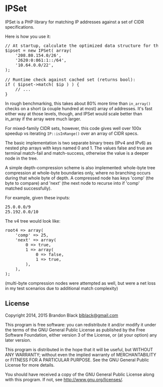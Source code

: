 IPSet
=====

IPSet is a PHP library for matching IP addresses against a set of CIDR
specifications.

Here is how you use it:

<pre lang="php">
// At startup, calculate the optimized data structure for the set:
$ipset = new IPSet( array(
    '208.80.154.0/26',
    '2620:0:861:1::/64',
    '10.64.0.0/22',
);

// Runtime check against cached set (returns bool):
if ( $ipset->match( $ip ) ) {
    // ...
}
</pre>

In rough benchmarking, this takes about 80% more time than `in_array()` checks
on a short (a couple hundred at most) array of addresses.  It's fast either way
at those levels, though, and IPSet would scale better than in_array if the
array were much larger.

For mixed-family CIDR sets, however, this code gives well over 100x speedup vs
iterating `IP::isInRange()` over an array of CIDR specs.

The basic implementation is two separate binary trees (IPv4 and IPv6) as nested
php arrays with keys named 0 and 1.  The values false and true are terminal
match-fail and match-success, otherwise the value is a deeper node in the tree.

A simple depth-compression scheme is also implemented: whole-byte tree
compression at whole-byte boundaries only, where no branching occurs during
that whole byte of depth.  A compressed node has keys 'comp' (the byte to
compare) and 'next' (the next node to recurse into if 'comp' matched successfully).

For example, given these inputs:

<pre>
25.0.0.0/9
25.192.0.0/10
</pre>

The v4 tree would look like:

<pre lang="php">
root4 => array(
    'comp' => 25,
    'next' => array(
        0 => true,
        1 => array(
            0 => false,
            1 => true,
        ),
    ),
);
</pre>

(multi-byte compression nodes were attempted as well, but were
a net loss in my test scenarios due to additional match complexity)


License
-------
Copyright 2014, 2015 Brandon Black <blblack@gmail.com>

This program is free software: you can redistribute it and/or modify it under
the terms of the GNU General Public License as published by the Free Software
Foundation, either version 3 of the License, or (at your option) any later
version.

This program is distributed in the hope that it will be useful, but WITHOUT ANY
WARRANTY; without even the implied warranty of MERCHANTABILITY or FITNESS FOR A
PARTICULAR PURPOSE.  See the GNU General Public License for more details.

You should have received a copy of the GNU General Public License along with
this program.  If not, see <http://www.gnu.org/licenses/>.
